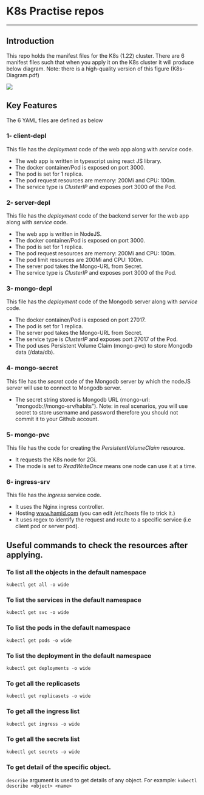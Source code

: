 # K8s Practise repos

---
## Introduction

This repo holds the manifest files for the K8s (1.22) cluster. 
There are 6 manifest files such that when you apply it on the K8s cluster it will produce below diagram. Note: there is a high-quality version of this figure (K8s-Diagram.pdf)

![](https://i.imgur.com/kwbVMol.jpg)

## Key Features

The 6 YAML files are defined as below

### 1- client-depl

This file has the *deployment* code of the web app along with *service* code.

- The web app is written in typescript using react JS library.
- The docker container/Pod is exposed on port 3000.
- The pod is set for 1 replica.
- The pod request resources are memory: 200Mi and CPU: 100m.
- The service type is *ClusterIP* and exposes port 3000 of the Pod.

### 2- server-depl

This file has the *deployment* code of the backend server for the web app along with *service* code.

- The web app is written in NodeJS.
- The docker container/Pod is exposed on port 3000.
- The pod is set for 1 replica.
- The pod request resources are memory: 200Mi and CPU: 100m.
- The pod limit resources are 200Mi and CPU: 100m.
- The server pod takes the Mongo-URL from Secret.
- The service type is *ClusterIP* and exposes port 3000 of the Pod.

### 3- mongo-depl

This file has the *deployment* code of the Mongodb server along with *service* code.

- The docker container/Pod is exposed on port 27017.
- The pod is set for 1 replica.
- The server pod takes the Mongo-URL from Secret.
- The service type is *ClusterIP* and exposes port 27017 of the Pod.
- The pod uses Persistent Volume Claim (mongo-pvc) to store Mongodb data (/data/db).


### 4- mongo-secret

This file has the *secret* code of the Mongodb server by which the nodeJS server will use to connect to Mongodb server.

- The secret string stored is Mongodb URL (mongo-url: "mongodb://mongo-srv/habits").
Note: in real scenarios, you will use secret to store username and password therefore you should not commit it to your Github account.

### 5- mongo-pvc

This file has the code for creating the *PersistentVolumeClaim* resource.

- It requests the K8s node for 2Gi.
- The mode is set to *ReadWriteOnce* means one node can use it at a time.

### 6- ingress-srv

This file has the *ingress* service code.

- It uses the Nginx ingress controller.
- Hosting www.hamid.com (you can edit /etc/hosts file to trick it.)
- It uses regex to identify the request and route to a specific service (i.e client pod or server pod).



## Useful commands to check the resources after applying.

### To list all the objects in the default namespace

`kubectl get all -o wide`

### To list the services in the default namespace

`kubectl get svc -o wide`

### To list the pods in the default namespace

`kubectl get pods -o wide`

### To list the deployment in the default namespace

`kubectl get deployments -o wide`

### To get all the replicasets

`kubectl get replicasets -o wide`

### To get all the ingress list

`kubectl get ingress -o wide`

### To get all the secrets list

`kubectl get secrets -o wide`

### To get detail of the specific object.

`describe` argument is used to get details of any object. For example:
`kubectl describe <object> <name>`